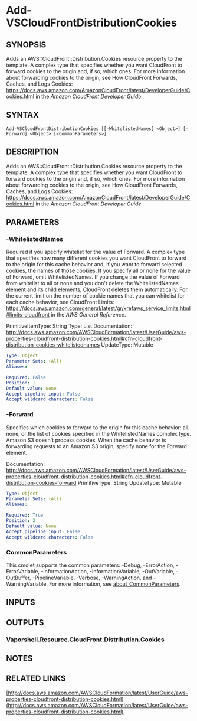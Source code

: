 # Add-VSCloudFrontDistributionCookies

## SYNOPSIS
Adds an AWS::CloudFront::Distribution.Cookies resource property to the template.
A complex type that specifies whether you want CloudFront to forward cookies to the origin and, if so, which ones.
For more information about forwarding cookies to the origin, see How CloudFront Forwards, Caches, and Logs Cookies: https://docs.aws.amazon.com/AmazonCloudFront/latest/DeveloperGuide/Cookies.html in the *Amazon CloudFront Developer Guide*.

## SYNTAX

```
Add-VSCloudFrontDistributionCookies [[-WhitelistedNames] <Object>] [-Forward] <Object> [<CommonParameters>]
```

## DESCRIPTION
Adds an AWS::CloudFront::Distribution.Cookies resource property to the template.
A complex type that specifies whether you want CloudFront to forward cookies to the origin and, if so, which ones.
For more information about forwarding cookies to the origin, see How CloudFront Forwards, Caches, and Logs Cookies: https://docs.aws.amazon.com/AmazonCloudFront/latest/DeveloperGuide/Cookies.html in the *Amazon CloudFront Developer Guide*.

## PARAMETERS

### -WhitelistedNames
Required if you specify whitelist for the value of Forward.
A complex type that specifies how many different cookies you want CloudFront to forward to the origin for this cache behavior and, if you want to forward selected cookies, the names of those cookies.
If you specify all or none for the value of Forward, omit WhitelistedNames.
If you change the value of Forward from whitelist to all or none and you don't delete the WhitelistedNames element and its child elements, CloudFront deletes them automatically.
For the current limit on the number of cookie names that you can whitelist for each cache behavior, see  CloudFront Limits: https://docs.aws.amazon.com/general/latest/gr/xrefaws_service_limits.html#limits_cloudfront in the *AWS General Reference*.

PrimitiveItemType: String
Type: List
Documentation: http://docs.aws.amazon.com/AWSCloudFormation/latest/UserGuide/aws-properties-cloudfront-distribution-cookies.html#cfn-cloudfront-distribution-cookies-whitelistednames
UpdateType: Mutable

```yaml
Type: Object
Parameter Sets: (All)
Aliases:

Required: False
Position: 1
Default value: None
Accept pipeline input: False
Accept wildcard characters: False
```

### -Forward
Specifies which cookies to forward to the origin for this cache behavior: all, none, or the list of cookies specified in the WhitelistedNames complex type.
Amazon S3 doesn't process cookies.
When the cache behavior is forwarding requests to an Amazon S3 origin, specify none for the Forward element.

Documentation: http://docs.aws.amazon.com/AWSCloudFormation/latest/UserGuide/aws-properties-cloudfront-distribution-cookies.html#cfn-cloudfront-distribution-cookies-forward
PrimitiveType: String
UpdateType: Mutable

```yaml
Type: Object
Parameter Sets: (All)
Aliases:

Required: True
Position: 2
Default value: None
Accept pipeline input: False
Accept wildcard characters: False
```

### CommonParameters
This cmdlet supports the common parameters: -Debug, -ErrorAction, -ErrorVariable, -InformationAction, -InformationVariable, -OutVariable, -OutBuffer, -PipelineVariable, -Verbose, -WarningAction, and -WarningVariable. For more information, see [about_CommonParameters](http://go.microsoft.com/fwlink/?LinkID=113216).

## INPUTS

## OUTPUTS

### Vaporshell.Resource.CloudFront.Distribution.Cookies
## NOTES

## RELATED LINKS

[http://docs.aws.amazon.com/AWSCloudFormation/latest/UserGuide/aws-properties-cloudfront-distribution-cookies.html](http://docs.aws.amazon.com/AWSCloudFormation/latest/UserGuide/aws-properties-cloudfront-distribution-cookies.html)

